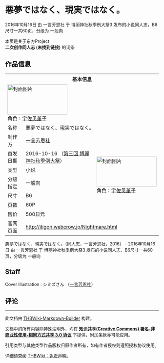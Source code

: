 # 悪夢ではなく、現実ではなく。

<!-- source html: G:\repos\THBWiki-Markdown-Builder\THBWikiMarkdown\Temp\main\0\05\ns0%3A%E6%82%AA%E5%A4%A2%E3%81%A7%E3%81%AF%E3%81%AA%E3%81%8F%E3%80%81%E7%8F%BE%E5%AE%9F%E3%81%A7%E3%81%AF%E3%81%AA%E3%81%8F%E3%80%82.html -->

2016年10月16日 由 一言芳恩社 于 博丽神社秋季例大祭3 发布的小说同人志，B6尺寸一共60页，分级为 一般向

本页是关于东方Project  
 **二次创作同人志 (未找到链接)** 的词条
## 作品信息

<table><tbody><tr><th colspan="3">基本信息</th></tr><tr><td class="cover-artwork-mobile" colspan="2"><a href="./文件-悪夢ではなく、現実ではなく。封面.png.md" class="image" title="封面图片"><img alt="封面图片" src="https://upload.thwiki.cc/thumb/6/6a/%E6%82%AA%E5%A4%A2%E3%81%A7%E3%81%AF%E3%81%AA%E3%81%8F%E3%80%81%E7%8F%BE%E5%AE%9F%E3%81%A7%E3%81%AF%E3%81%AA%E3%81%8F%E3%80%82%E5%B0%81%E9%9D%A2.png/196px-%E6%82%AA%E5%A4%A2%E3%81%A7%E3%81%AF%E3%81%AA%E3%81%8F%E3%80%81%E7%8F%BE%E5%AE%9F%E3%81%A7%E3%81%AF%E3%81%AA%E3%81%8F%E3%80%82%E5%B0%81%E9%9D%A2.png" decoding="async" loading="lazy" width="196" height="98" srcset="https://upload.thwiki.cc/thumb/6/6a/%E6%82%AA%E5%A4%A2%E3%81%A7%E3%81%AF%E3%81%AA%E3%81%8F%E3%80%81%E7%8F%BE%E5%AE%9F%E3%81%A7%E3%81%AF%E3%81%AA%E3%81%8F%E3%80%82%E5%B0%81%E9%9D%A2.png/294px-%E6%82%AA%E5%A4%A2%E3%81%A7%E3%81%AF%E3%81%AA%E3%81%8F%E3%80%81%E7%8F%BE%E5%AE%9F%E3%81%A7%E3%81%AF%E3%81%AA%E3%81%8F%E3%80%82%E5%B0%81%E9%9D%A2.png 1.5x, https://upload.thwiki.cc/thumb/6/6a/%E6%82%AA%E5%A4%A2%E3%81%A7%E3%81%AF%E3%81%AA%E3%81%8F%E3%80%81%E7%8F%BE%E5%AE%9F%E3%81%A7%E3%81%AF%E3%81%AA%E3%81%8F%E3%80%82%E5%B0%81%E9%9D%A2.png/392px-%E6%82%AA%E5%A4%A2%E3%81%A7%E3%81%AF%E3%81%AA%E3%81%8F%E3%80%81%E7%8F%BE%E5%AE%9F%E3%81%A7%E3%81%AF%E3%81%AA%E3%81%8F%E3%80%82%E5%B0%81%E9%9D%A2.png 2x" data-file-width="500" data-file-height="250"></a><div class="cover-char">角色：<a href="./宇佐见堇子.md" title="宇佐见堇子">宇佐见堇子</a></div></td>
</tr><tr><td class="label">名称</td><td colspan="2"> 悪夢ではなく、現実ではなく。 </td></tr><tr><td class="label">制作方</td><td><a href="./一言芳恩社.md" title="一言芳恩社">一言芳恩社</a></td><td class="cover-artwork" rowspan="7" style="min-width:196px;"><a href="./文件-悪夢ではなく、現実ではなく。封面.png.md" class="image" title="封面图片"><img alt="封面图片" src="https://upload.thwiki.cc/thumb/6/6a/%E6%82%AA%E5%A4%A2%E3%81%A7%E3%81%AF%E3%81%AA%E3%81%8F%E3%80%81%E7%8F%BE%E5%AE%9F%E3%81%A7%E3%81%AF%E3%81%AA%E3%81%8F%E3%80%82%E5%B0%81%E9%9D%A2.png/196px-%E6%82%AA%E5%A4%A2%E3%81%A7%E3%81%AF%E3%81%AA%E3%81%8F%E3%80%81%E7%8F%BE%E5%AE%9F%E3%81%A7%E3%81%AF%E3%81%AA%E3%81%8F%E3%80%82%E5%B0%81%E9%9D%A2.png" decoding="async" loading="lazy" width="196" height="98" srcset="https://upload.thwiki.cc/thumb/6/6a/%E6%82%AA%E5%A4%A2%E3%81%A7%E3%81%AF%E3%81%AA%E3%81%8F%E3%80%81%E7%8F%BE%E5%AE%9F%E3%81%A7%E3%81%AF%E3%81%AA%E3%81%8F%E3%80%82%E5%B0%81%E9%9D%A2.png/294px-%E6%82%AA%E5%A4%A2%E3%81%A7%E3%81%AF%E3%81%AA%E3%81%8F%E3%80%81%E7%8F%BE%E5%AE%9F%E3%81%A7%E3%81%AF%E3%81%AA%E3%81%8F%E3%80%82%E5%B0%81%E9%9D%A2.png 1.5x, https://upload.thwiki.cc/thumb/6/6a/%E6%82%AA%E5%A4%A2%E3%81%A7%E3%81%AF%E3%81%AA%E3%81%8F%E3%80%81%E7%8F%BE%E5%AE%9F%E3%81%A7%E3%81%AF%E3%81%AA%E3%81%8F%E3%80%82%E5%B0%81%E9%9D%A2.png/392px-%E6%82%AA%E5%A4%A2%E3%81%A7%E3%81%AF%E3%81%AA%E3%81%8F%E3%80%81%E7%8F%BE%E5%AE%9F%E3%81%A7%E3%81%AF%E3%81%AA%E3%81%8F%E3%80%82%E5%B0%81%E9%9D%A2.png 2x" data-file-width="500" data-file-height="250"></a><div class="cover-char">角色：<a href="./宇佐见堇子.md" title="宇佐见堇子">宇佐见堇子</a></div></td>
</tr><tr><td class="label">首发日期</td><td>2016-10-16&#160;（<a href="/展会作品列表?e=%E5%8D%9A%E4%B8%BD%E7%A5%9E%E7%A4%BE%E7%A7%8B%E5%AD%A3%E4%BE%8B%E5%A4%A7%E7%A5%AD%233">第三回 博麗神社秋季例大祭</a>）</td></tr><tr><td class="label">类型</td><td>小说</td></tr><tr><td class="label">分级指定</td><td>一般向</td></tr><tr><td class="label">尺寸</td><td>B6</td></tr><tr><td class="label">页数</td><td>60P</td></tr><tr><td class="label">售价</td><td>500日元</td></tr>
<tr><td class="label">官网页面</td><td colspan="2"><a rel="nofollow" class="external free" href="http://itigon.webcrow.jp/Nightmare.html">http://itigon.webcrow.jp/Nightmare.html</a></td></tr></tbody></table>

悪夢ではなく、現実ではなく。（同人志，一言芳恩社，2016） - 2016年10月16日 由 一言芳恩社 于 博丽神社秋季例大祭3 发布的小说同人志，B6尺寸一共60页，分级为 一般向
## Staff
Cover Illustration
: シミズさん （[一言芳恩社](./一言芳恩社.md)）

## 评论




---

此文档由 [THBWiki-Markdown-Builder](https://github.com/Delsin-Yu/THBWiki-Markdown-Builder) 构建。

文档中的所有内容除特殊注明外，均在 [**知识共享(Creative Commons) 署名-非商业性使用-相同方式共享 3.0 协议**](https://creativecommons.org/licenses/by-sa/3.0/deed.zh-hans) 下提供，附加条款亦可能应用。

引用类型与其他类型作品版权归原作者所有，如有作者授权则遵照授权协议使用。

详细请查阅 [THBWiki：免责声明](https://thbwiki.cc/THBWiki:%E5%85%8D%E8%B4%A3%E5%A3%B0%E6%98%8E)。

